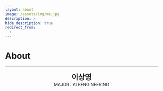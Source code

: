 ```yaml
---
layout: about
image: /assets/img/me.jpg
description: >
hide_description: true
redirect_from:
  -
---
```



# About

<!--author-->

* * *
<center>
<span style=
"font-size:170%;
font-weight:bold">
이상영
</span>
</center>

<center>MAJOR : AI EENGINEERING</center>

<!-- <center>Korean University</center>

<center>145, Anam-ro, Seongbuk-gu, Seoul, Republic of Korea</center> -->
